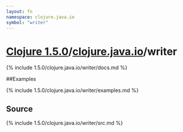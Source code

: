 ```yaml
---
layout: fn
namespace: clojure.java.io
symbol: "writer"
---
```


# [Clojure 1.5.0](../../)/[clojure.java.io](../)/writer

{% include 1.5.0/clojure.java.io/writer/docs.md %}

##Examples

{% include 1.5.0/clojure.java.io/writer/examples.md %}
## Source
{% include 1.5.0/clojure.java.io/writer/src.md %}

